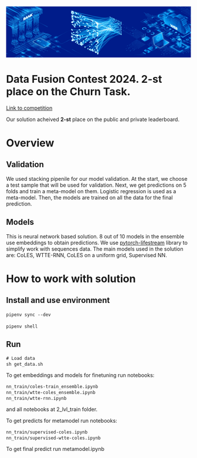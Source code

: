 ![](vtb_pic.jpeg)

# Data Fusion Contest 2024. 2-st place on the Churn Task.

[Link to competition](https://ods.ai/competitions/data-fusion2024-churn)

Our solution acheived **2-st** place on the public and private leaderboard.

# Overview

## Validation

We used stacking pipenile for our model validation. At the start, we choose a test sample that will be used for validation. Next, we get predictions on 5 folds and train a meta-model on them. Logistic regression is used as a meta-model. Then, the models are trained on all the data for the final prediction.

## Models

This is neural network based solution. 8 out of 10 models in the ensemble use embeddings to obtain predictions. We use [pytorch-lifestream](https://github.com/dllllb/pytorch-lifestream) library to simplify work with sequences data.
The main models used in the solution are: CoLES, WTTE-RNN, CoLES on a uniform grid, Supervised NN.

# How to work with solution

## Install and use environment

```
pipenv sync --dev

pipenv shell
```

## Run
```
# Load data
sh get_data.sh

```

To get embeddings and models for finetuning run notebooks:
```
nn_train/coles-train_ensemble.ipynb
nn_train/wtte-coles_ensemble.ipynb
nn_train/wtte-rnn.ipynb
```
and all notebooks at 2_lvl_train folder.

To get predicts for metamodel run notebooks:
```
nn_train/supervised-coles.ipynb
nn_train/supervised-wtte-coles.ipynb
```

To get final predict run metamodel.ipynb



